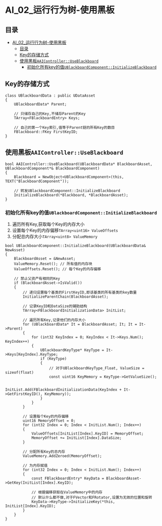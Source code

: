 # AI_02_运行行为树-使用黑板
## 目录
- [AI_02_运行行为树-使用黑板](#ai_02_运行行为树-使用黑板)
	- [目录](#目录)
	- [Key的存储方式](#key的存储方式)
	- [使用黑板`AAIController::UseBlackboard`](#使用黑板aaicontrolleruseblackboard)
		- [初始化所有key的值`UBlackboardComponent::InitializeBlackboard`](#初始化所有key的值ublackboardcomponentinitializeblackboard)

## Key的存储方式
```
class UBlackboardData : public UDataAsset
{
	UBlackboardData* Parent;

	// 只储存自己的Key,不储存Parent的Key
	TArray<FBlackboardEntry> Keys;

	// 自己的第一个Key索引,值等于Parent链的所有Key的数目
	FBlackboard::FKey FirstKeyID;
}
```

## 使用黑板`AAIController::UseBlackboard`
```
bool AAIController::UseBlackboard(UBlackboardData* BlackboardAsset, UBlackboardComponent*& BlackboardComponent)
{
    Blackboard = NewObject<UBlackboardComponent>(this, TEXT("BlackboardComponent"));
	
	// 转发UBlackboardComponent::InitializeBlackboard
	InitializeBlackboard(*Blackboard, *BlackboardAsset);
}
```

### 初始化所有key的值`UBlackboardComponent::InitializeBlackboard`
1. 遍历所有Key,获取每个Key的内存大小  
2. 设置每个Key的内存偏移`TArray<uint16> ValueOffsets`  
3. 分配总内存大小`TArray<uint8> ValueMemory`  

```
bool UBlackboardComponent::InitializeBlackboard(UBlackboardData& NewAsset)
{
	BlackboardAsset = &NewAsset;
	ValueMemory.Reset(); // 所有值的内存块
	ValueOffsets.Reset(); // 每个Key的内存偏移

	// 禁止父资产有相同的Key
	if (BlackboardAsset->IsValid())
	{
		// 递归设置每个基类的FirstKeyID,即该基类的所有基类的key数量
		InitializeParentChain(BlackboardAsset);

		// 记录KeyID和DataSize的辅助结构
		TArray<FBlackboardInitializationData> InitList;

		// 遍历所有Key,记录他们的内存大小
		for (UBlackboardData* It = BlackboardAsset; It; It = It->Parent)
		{
			for (int32 KeyIndex = 0; KeyIndex < It->Keys.Num(); KeyIndex++)
			{
				UBlackboardKeyType* KeyType = It->Keys[KeyIndex].KeyType;
				if (KeyType)
				{
					// 对于UBlackboardKeyType_Float, ValueSize = sizeof(float)
					const uint16 KeyMemory = KeyType->GetValueSize();
					
					InitList.Add(FBlackboardInitializationData(KeyIndex + It->GetFirstKeyID(), KeyMemory));
				}
			}
		}

		// 设置每个Key的内存偏移
		uint16 MemoryOffset = 0;
		for (int32 Index = 0; Index < InitList.Num(); Index++)
		{
			ValueOffsets[InitList[Index].KeyID] = MemoryOffset;
			MemoryOffset += InitList[Index].DataSize;
		}

		// 分配所有Key的总内存
		ValueMemory.AddZeroed(MemoryOffset);

		// 为内存赋值
		for (int32 Index = 0; Index < InitList.Num(); Index++)
		{
			const FBlackboardEntry* KeyData = BlackboardAsset->GetKey(InitList[Index].KeyID);

			// 根据偏移获取在ValueMemory中的内存
			// 默认什么都不做,对于FVector和FRotator,设置为无效的位置和旋转
			KeyData->KeyType->InitializeKey(*this, InitList[Index].KeyID);
		}
	}
}
```
